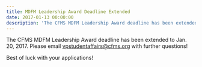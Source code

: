 ```yaml
---
title: MDFM Leadership Award Deadline Extended
date: 2017-01-13 00:00:00
description: 'The CFMS MDFM Leadership Award deadline has been extended to Jan. 20, 2017. Please email vpstudentaffairs@cfms.org with further questions!'
---
```



The CFMS MDFM Leadership Award deadline has been extended to Jan. 20, 2017. Please email vpstudentaffairs@cfms.org with further questions!

Best of luck with your applications!